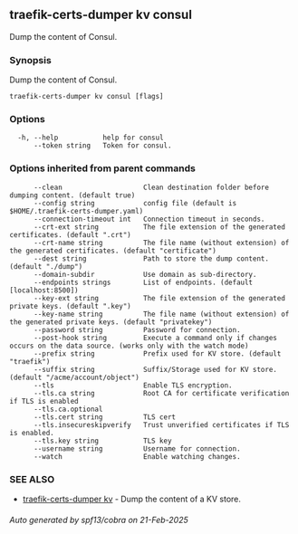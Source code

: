 ## traefik-certs-dumper kv consul

Dump the content of Consul.

### Synopsis

Dump the content of Consul.

```
traefik-certs-dumper kv consul [flags]
```

### Options

```
  -h, --help           help for consul
      --token string   Token for consul.
```

### Options inherited from parent commands

```
      --clean                    Clean destination folder before dumping content. (default true)
      --config string            config file (default is $HOME/.traefik-certs-dumper.yaml)
      --connection-timeout int   Connection timeout in seconds.
      --crt-ext string           The file extension of the generated certificates. (default ".crt")
      --crt-name string          The file name (without extension) of the generated certificates. (default "certificate")
      --dest string              Path to store the dump content. (default "./dump")
      --domain-subdir            Use domain as sub-directory.
      --endpoints strings        List of endpoints. (default [localhost:8500])
      --key-ext string           The file extension of the generated private keys. (default ".key")
      --key-name string          The file name (without extension) of the generated private keys. (default "privatekey")
      --password string          Password for connection.
      --post-hook string         Execute a command only if changes occurs on the data source. (works only with the watch mode)
      --prefix string            Prefix used for KV store. (default "traefik")
      --suffix string            Suffix/Storage used for KV store. (default "/acme/account/object")
      --tls                      Enable TLS encryption.
      --tls.ca string            Root CA for certificate verification if TLS is enabled
      --tls.ca.optional          
      --tls.cert string          TLS cert
      --tls.insecureskipverify   Trust unverified certificates if TLS is enabled.
      --tls.key string           TLS key
      --username string          Username for connection.
      --watch                    Enable watching changes.
```

### SEE ALSO

* [traefik-certs-dumper kv](traefik-certs-dumper_kv.md)	 - Dump the content of a KV store.

###### Auto generated by spf13/cobra on 21-Feb-2025
